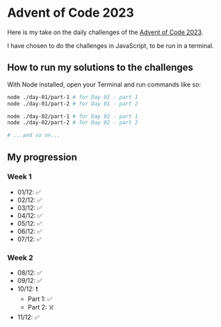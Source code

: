 # Advent of Code 2023

Here is my take on the daily challenges of the [Advent of Code 2023](https://adventofcode.com/2023).

I have chosen to do the challenges in JavaScript, to be run in a terminal.

## How to run my solutions to the challenges

With Node installed, open your Terminal and run commands like so:

```bash
node ./day-01/part-1 # for Day 01 - part 1
node ./day-01/part-2 # for Day 01 - part 2

node ./day-02/part-1 # for Day 02 - part 1
node ./day-02/part-2 # for Day 02 - part 2

# ...and so on...
```

## My progression

### Week 1

- 01/12: ✅
- 02/12: ✅
- 03/12: ✅
- 04/12: ✅
- 05/12: ✅
- 06/12: ✅
- 07/12: ✅

### Week 2

- 08/12: ✅
- 09/12: ✅
- 10/12: ❗️
  * Part 1: ✅
  * Part 2: ☠️
- 11/12: ✅
